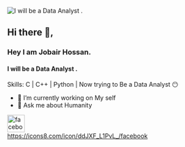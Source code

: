 ![I will be a Data Analyst .]( https://media.licdn.com/dms/image/v2/D5616AQEXRr_pylHRsQ/profile-displaybackgroundimage-shrink_350_1400/profile-displaybackgroundimage-shrink_350_1400/0/1727546123340?e=1732752000&v=beta&t=W5NCdf3a7eg2FPi_HGMmkwNxxCVetbL5V7wIgodH-DE)

## Hi there 👋,
### Hey I am Jobair Hossan.
#### I will be a Data Analyst .

Skills: C | C++ | Python  | Now trying  to Be a  Data  Analyst 😶

- 🔭 I’m currently working on My self 
- 💬 Ask me about Humanity  


 
[<img src='[https://img.icons8.com/?size=96&id=ddJXF_L1PvL_&format=png]' alt='facebook' height='40'>](https://www.facebook.com/mdjobair.hossan.58)  
https://icons8.com/icon/ddJXF_L1PvL_/facebook







